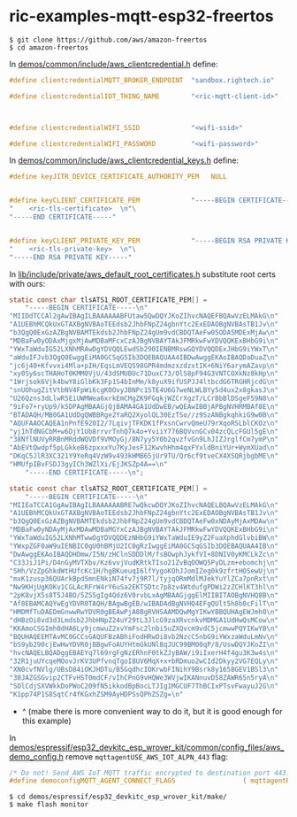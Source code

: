 # ric-examples-mqtt-esp32-freertos


```console
$ git clone https://github.com/aws/amazon-freertos
$ cd amazon-freertos
```

In [demos/common/include/aws_clientcredential.h](https://github.com/aws/amazon-freertos/blob/master/demos/common/include/aws_clientcredential.h) define:

```C
#define clientcredentialMQTT_BROKER_ENDPOINT  "sandbox.rightech.io"

#define clientcredentialIOT_THING_NAME        "<ric-mqtt-client-id>"



#define clientcredentialWIFI_SSID             "<wifi-ssid>"

#define clientcredentialWIFI_PASSWORD         "<wifi-password>"
```

In [demos/common/include/aws_clientcredential_keys.h](https://github.com/aws/amazon-freertos/blob/master/demos/common/include/aws_clientcredential_keys.h) define:

```C
#define keyJITR_DEVICE_CERTIFICATE_AUTHORITY_PEM   NULL 


#define keyCLIENT_CERTIFICATE_PEM             "-----BEGIN CERTIFICATE-----\n"\
"    <ric-tls-certificate>  \n"\
"-----END CERTIFICATE-----"


#define keyCLIENT_PRIVATE_KEY_PEM             "-----BEGIN RSA PRIVATE KEY-----\n"\
"    <ric-tls-private-key>  \n"\
"-----END RSA PRIVATE KEY-----"

```

In [lib/include/private/aws_default_root_certificates.h](https://github.com/aws/amazon-freertos/blob/master/lib/include/private/aws_default_root_certificates.h) substitute root certs with ours:

```C
static const char tlsATS1_ROOT_CERTIFICATE_PEM[] =
    "-----BEGIN CERTIFICATE-----\n"
"MIIDdTCCAl2gAwIBAgILBAAAAAABFUtaw5QwDQYJKoZIhvcNAQEFBQAwVzELMAkG\n"
"A1UEBhMCQkUxGTAXBgNVBAoTEEdsb2JhbFNpZ24gbnYtc2ExEDAOBgNVBAsTB1Jv\n"
"b3QgQ0ExGzAZBgNVBAMTEkdsb2JhbFNpZ24gUm9vdCBDQTAeFw05ODA5MDExMjAw\n"
"MDBaFw0yODAxMjgxMjAwMDBaMFcxCzAJBgNVBAYTAkJFMRkwFwYDVQQKExBHbG9i\n"
"YWxTaWduIG52LXNhMRAwDgYDVQQLEwdSb290IENBMRswGQYDVQQDExJHbG9iYWxT\n"
"aWduIFJvb3QgQ0EwggEiMA0GCSqGSIb3DQEBAQUAA4IBDwAwggEKAoIBAQDaDuaZ\n"
"jc6j40+Kfvvxi4Mla+pIH/EqsLmVEQS98GPR4mdmzxzdzxtIK+6NiY6arymAZavp\n"
"xy0Sy6scTHAHoT0KMM0VjU/43dSMUBUc71DuxC73/OlS8pF94G3VNTCOXkNz8kHp\n"
"1Wrjsok6Vjk4bwY8iGlbKk3Fp1S4bInMm/k8yuX9ifUSPJJ4ltbcdG6TRGHRjcdG\n"
"snUOhugZitVtbNV4FpWi6cgKOOvyJBNPc1STE4U6G7weNLWLBYy5d4ux2x8gkasJ\n"
"U26Qzns3dLlwR5EiUWMWea6xrkEmCMgZK9FGqkjWZCrXgzT/LCrBbBlDSgeF59N8\n"
"9iFo7+ryUp9/k5DPAgMBAAGjQjBAMA4GA1UdDwEB/wQEAwIBBjAPBgNVHRMBAf8E\n"
"BTADAQH/MB0GA1UdDgQWBBRge2YaRQ2XyolQL30EzTSo//z9SzANBgkqhkiG9w0B\n"
"AQUFAAOCAQEA1nPnfE920I2/7LqivjTFKDK1fPxsnCwrvQmeU79rXqoRSLblCKOz\n"
"yj1hTdNGCbM+w6DjY1Ub8rrvrTnhQ7k4o+YviiY776BQVvnGCv04zcQLcFGUl5gE\n"
"38NflNUVyRRBnMRddWQVDf9VMOyGj/8N7yy5Y0b2qvzfvGn9LhJIZJrglfCm7ymP\n"
"AbEVtQwdpf5pLGkkeB6zpxxxYu7KyJesF12KwvhHhm4qxFYxldBniYUr+WymXUad\n"
"DKqC5JlR3XC321Y9YeRq4VzW9v493kHMB65jUr9TU/Qr6cf9tveCX4XSQRjbgbME\n"
"HMUfpIBvFSDJ3gyICh3WZlXi/EjJKSZp4A==\n"
    "-----END CERTIFICATE-----\n";

static const char tlsATS2_ROOT_CERTIFICATE_PEM[] =
    "-----BEGIN CERTIFICATE-----\n"
"MIIEaTCCA1GgAwIBAgILBAAAAAABRE7wQkcwDQYJKoZIhvcNAQELBQAwVzELMAkG\n"
"A1UEBhMCQkUxGTAXBgNVBAoTEEdsb2JhbFNpZ24gbnYtc2ExEDAOBgNVBAsTB1Jv\n"
"b3QgQ0ExGzAZBgNVBAMTEkdsb2JhbFNpZ24gUm9vdCBDQTAeFw0xNDAyMjAxMDAw\n"
"MDBaFw0yNDAyMjAxMDAwMDBaMGYxCzAJBgNVBAYTAkJFMRkwFwYDVQQKExBHbG9i\n"
"YWxTaWduIG52LXNhMTwwOgYDVQQDEzNHbG9iYWxTaWduIE9yZ2FuaXphdGlvbiBW\n"
"YWxpZGF0aW9uIENBIC0gU0hBMjU2IC0gRzIwggEiMA0GCSqGSIb3DQEBAQUAA4IB\n"
"DwAwggEKAoIBAQDHDmw/I5N/zHClnSDDDlM/fsBOwphJykfVI+8DNIV0yKMCLkZc\n"
"C33JiJ1Pi/D4nGyMVTXbv/Kz6vvjVudKRtkTIso21ZvBqOOWQ5PyDLzm+ebomchj\n"
"SHh/VzZpGhkdWtHUfcKc1H/hgBKueuqI6lfYygoKOhJJomIZeg0k9zfrtHOSewUj\n"
"mxK1zusp36QUArkBpdSmnENkiN74fv7j9R7l/tyjqORmMdlMJekYuYlZCa7pnRxt\n"
"Nw9KHjUgKOKv1CGLAcRFrW4rY6uSa2EKTSDtc7p8zv4WtdufgPDWi2zZCHlKT3hl\n"
"2pK8vjX5s8T5J4BO/5ZS5gIg4Qdz6V0rvbLxAgMBAAGjggElMIIBITAOBgNVHQ8B\n"
"Af8EBAMCAQYwEgYDVR0TAQH/BAgwBgEB/wIBADAdBgNVHQ4EFgQUlt5h8b0cFilT\n"
"HMDMfTuDAEDmGnwwRwYDVR0gBEAwPjA8BgRVHSAAMDQwMgYIKwYBBQUHAgEWJmh0\n"
"dHBzOi8vd3d3Lmdsb2JhbHNpZ24uY29tL3JlcG9zaXRvcnkvMDMGA1UdHwQsMCow\n"
"KKAmoCSGImh0dHA6Ly9jcmwuZ2xvYmFsc2lnbi5uZXQvcm9vdC5jcmwwPQYIKwYB\n"
"BQUHAQEEMTAvMC0GCCsGAQUFBzABhiFodHRwOi8vb2NzcC5nbG9iYWxzaWduLmNv\n"
"bS9yb290cjEwHwYDVR0jBBgwFoAUYHtmGkUNl8qJUC99BM00qP/8/UswDQYJKoZI\n"
"hvcNAQELBQADggEBAEYq7l69rgFgNzERhnF0tkZJyBAW/i9iIxerH4f4gu3K3w4s\n"
"32R1juUYcqeMOovJrKV3UPfvnqTgoI8UV6MqX+x+bRDmuo2wCId2Dkyy2VG7EQLy\n"
"XN0cvfNVlg/UBsD84iOKJHDTu/B5GqdhcIOKrwbFINihY9Bsrk8y1658GEV1BSl3\n"
"30JAZGSGvip2CTFvHST0mdCF/vIhCPnG9vHQWe3WVjwIKANnuvD58ZAWR65n5ryA\n"
"SOlCdjSXVWkkDoPWoC209fN5ikkodBpBocLTJIg1MGCUF7ThBCIxPTsvFwayuJ2G\n"
"K1pp74P1S8SqtCr4fKGxhZSM9AyHDPSsQPhZSZg=\n"

```
* ^ (mabe there is more convenient way to do it, but it is good enough for this example)

In [demos/espressif/esp32_devkitc_esp_wrover_kit/common/config_files/aws_demo_config.h](https://github.com/aws/amazon-freertos/blob/master/demos/espressif/esp32_devkitc_esp_wrover_kit/common/config_files/aws_demo_config.h) remove `mqttagentUSE_AWS_IOT_ALPN_443` flag:

```C
/* Do not! Send AWS IoT MQTT traffic encrypted to destination port 443. */
#define democonfigMQTT_AGENT_CONNECT_FLAGS                 ( mqttagentREQUIRE_TLS )
```

```console
$ cd demos/espressif/esp32_devkitc_esp_wrover_kit/make/
$ make flash monitor
```
